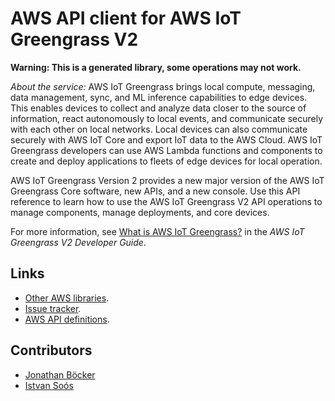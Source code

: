 # AWS API client for AWS IoT Greengrass V2

**Warning: This is a generated library, some operations may not work.**

*About the service:*
AWS IoT Greengrass brings local compute, messaging, data management, sync,
and ML inference capabilities to edge devices. This enables devices to
collect and analyze data closer to the source of information, react
autonomously to local events, and communicate securely with each other on
local networks. Local devices can also communicate securely with AWS IoT
Core and export IoT data to the AWS Cloud. AWS IoT Greengrass developers can
use AWS Lambda functions and components to create and deploy applications to
fleets of edge devices for local operation.

AWS IoT Greengrass Version 2 provides a new major version of the AWS IoT
Greengrass Core software, new APIs, and a new console. Use this API
reference to learn how to use the AWS IoT Greengrass V2 API operations to
manage components, manage deployments, and core devices.

For more information, see <a
href="https://docs.aws.amazon.com/greengrass/v2/developerguide/what-is-iot-greengrass.html">What
is AWS IoT Greengrass?</a> in the <i>AWS IoT Greengrass V2 Developer
Guide</i>.

## Links

- [Other AWS libraries](https://github.com/agilord/aws_client/tree/master/generated).
- [Issue tracker](https://github.com/agilord/aws_client/issues).
- [AWS API definitions](https://github.com/aws/aws-sdk-js/tree/master/apis).

## Contributors

- [Jonathan Böcker](https://github.com/Schwusch)
- [Istvan Soós](https://github.com/isoos)

